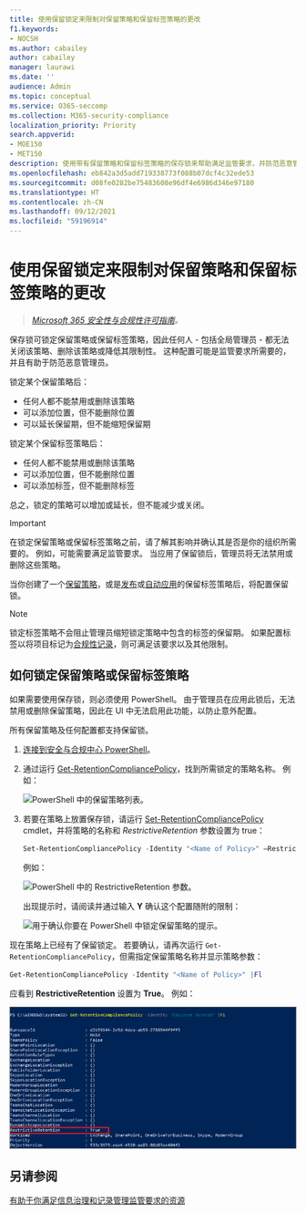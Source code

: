 ```yaml
---
title: 使用保留锁定来限制对保留策略和保留标签策略的更改
f1.keywords:
- NOCSH
ms.author: cabailey
author: cabailey
manager: laurawi
ms.date: ''
audience: Admin
ms.topic: conceptual
ms.service: O365-seccomp
ms.collection: M365-security-compliance
localization_priority: Priority
search.appverid:
- MOE150
- MET150
description: 使用带有保留策略和保留标签策略的保存锁来帮助满足监管要求，并防范恶意管理员。
ms.openlocfilehash: eb842a3d5add719338773f088b07dcf4c32ede53
ms.sourcegitcommit: d08fe0282be75483608e96df4e6986d346e97180
ms.translationtype: HT
ms.contentlocale: zh-CN
ms.lasthandoff: 09/12/2021
ms.locfileid: "59196914"
---
```

# <a name="use-preservation-lock-to-restrict-changes-to-retention-policies-and-retention-label-policies"></a>使用保留锁定来限制对保留策略和保留标签策略的更改

>*[Microsoft 365 安全性与合规性许可指南](/office365/servicedescriptions/microsoft-365-service-descriptions/microsoft-365-tenantlevel-services-licensing-guidance/microsoft-365-security-compliance-licensing-guidance)。*

保存锁可锁定保留策略或保留标签策略，因此任何人 - 包括全局管理员 - 都无法关闭该策略、删除该策略或降低其限制性。 这种配置可能是监管要求所需要的，并且有助于防范恶意管理员。

锁定某个保留策略后：

- 任何人都不能禁用或删除该策略
- 可以添加位置，但不能删除位置
- 可以延长保留期，但不能缩短保留期

锁定某个保留标签策略后：

- 任何人都不能禁用或删除该策略
- 可以添加位置，但不能删除位置
- 可以添加标签，但不能删除标签

总之，锁定的策略可以增加或延长，但不能减少或关闭。

> [!IMPORTANT]
> 在锁定保留策略或保留标签策略之前，请了解其影响并确认其是否是你的组织所需要的。 例如，可能需要满足监管要求。 当应用了保留锁后，管理员将无法禁用或删除这些策略。

当你创建了一个[保留策略](create-retention-policies.md)，或是[发布](create-apply-retention-labels.md)或[自动应用](apply-retention-labels-automatically.md)的保留标签策略后，将配置保留锁。 

> [!NOTE]
> 锁定标签策略不会阻止管理员缩短锁定策略中包含的标签的保留期。 如果配置标签以将项目标记为[合规性记录](records-management.md#records)，则可满足该要求以及其他限制。

## <a name="how-to-lock-a-retention-policy-or-retention-label-policy"></a>如何锁定保留策略或保留标签策略

如果需要使用保存锁，则必须使用 PowerShell。 由于管理员在应用此锁后，无法禁用或删除保留策略，因此在 UI 中无法启用此功能，以防止意外配置。

所有保留策略及任何配置都支持保留锁。

1. [连接到安全与合规中心 PowerShell](/powershell/exchange/connect-to-scc-powershell)。

2. 通过运行 [Get-RetentionCompliancePolicy](/powershell/module/exchange/get-retentioncompliancepolicy)，找到所需锁定的策略名称。 例如：
    
   ![PowerShell 中的保留策略列表。](../media/retention-policy-preservation-lock-get-retentioncompliancepolicy.PNG)

3. 若要在策略上放置保存锁，请运行 [Set-RetentionCompliancePolicy](/powershell/module/exchange/set-retentioncompliancepolicy) cmdlet，并将策略的名称和 *RestrictiveRetention* 参数设置为 true：
    
    ```powershell
    Set-RetentionCompliancePolicy -Identity "<Name of Policy>" –RestrictiveRetention $true
    ```
    
    例如：
    
    ![PowerShell 中的 RestrictiveRetention 参数。](../media/retention-policy-preservation-lock-restrictiveretention.PNG)
    
     出现提示时，请阅读并通过输入 **Y** 确认这个配置随附的限制：
    
   ![用于确认你要在 PowerShell 中锁定保留策略的提示。](../media/retention-policy-preservation-lock-confirmation-prompt.PNG)

现在策略上已经有了保留锁定。 若要确认，请再次运行 `Get-RetentionCompliancePolicy`，但需指定保留策略名称并显示策略参数：

```powershell
Get-RetentionCompliancePolicy -Identity "<Name of Policy>" |Fl
```

应看到 **RestrictiveRetention** 设置为 **True**。 例如：

![已在 PowerShell 中显示所有参数的锁定策略。](../media/retention-policy-preservation-lock-locked-policy.PNG)

## <a name="see-also"></a>另请参阅

[有助于你满足信息治理和记录管理监管要求的资源](retention-regulatory-requirements.md)